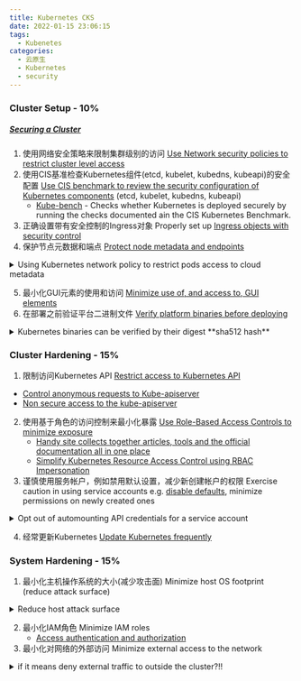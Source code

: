 ```yaml
---
title: Kubernetes CKS
date: 2022-01-15 23:06:15
tags:
  - Kubenetes
categories: 
  - 云原生
  - Kubernetes
  - security
---
```


<p></p>
<!-- more -->


### Cluster Setup - 10%
##### [Securing a Cluster](https://kubernetes.io/docs/tasks/administer-cluster/securing-a-cluster/)

1. 使用网络安全策略来限制集群级别的访问 
[Use Network security policies to restrict cluster level access](https://kubernetes.io/docs/concepts/services-networking/network-policies/)
2. 使用CIS基准检查Kubernetes组件(etcd, kubelet, kubedns, kubeapi)的安全配置 
[Use CIS benchmark to review the security configuration of Kubernetes components](https://www.cisecurity.org/benchmark/kubernetes/)  (etcd, kubelet, kubedns, kubeapi)
    - [Kube-bench](https://github.com/aquasecurity/kube-bench) - Checks whether Kubernetes is deployed securely by running the checks documented ain the CIS Kubernetes Benchmark.
3. 正确设置带有安全控制的Ingress对象 
Properly set up [Ingress objects with security control](https://kubernetes.io/docs/concepts/services-networking/ingress/#tls)
4. 保护节点元数据和端点 
[Protect node metadata and endpoints](https://kubernetes.io/docs/tasks/administer-cluster/securing-a-cluster/#restricting-cloud-metadata-api-access)

<details><summary> Using Kubernetes network policy to restrict pods access to cloud metadata </summary>

  * This example assumes AWS cloud, and metadata IP address is 169.254.169.254 should be blocked while all other external addresses are not.

 ```yaml
      apiVersion: networking.k8s.io/v1
      kind: NetworkPolicy
      metadata:
        name: deny-only-cloud-metadata-access
      spec:
        podSelector: {}
        policyTypes:
        - Egress
        egress:
        - to:
          - ipBlock:
            cidr: 0.0.0.0/0
            except:
            - 169.254.169.254/32
 ```

</details>

5. 最小化GUI元素的使用和访问 
[Minimize use of, and access to, GUI elements](https://kubernetes.io/docs/tasks/access-application-cluster/web-ui-dashboard/#accessing-the-dashboard-ui)
6. 在部署之前验证平台二进制文件 
[Verify platform binaries before deploying](https://github.com/kubernetes/kubernetes/releases)

<details><summary> Kubernetes binaries can be verified by their digest **sha512 hash**  </summary>

- Checking the Kubernetes release page for the specific release
- Checking the change log for the [images and their digests](https://github.com/kubernetes/kubernetes/blob/master/CHANGELOG/CHANGELOG-1.19.md#downloads-for-v1191)

</details>

### Cluster Hardening - 15%

1. 限制访问Kubernetes API 
[Restrict access to Kubernetes API](https://kubernetes.io/docs/reference/access-authn-authz/controlling-access/)
  - [Control anonymous requests to Kube-apiserver](https://kubernetes.io/docs/reference/access-authn-authz/authentication/#anonymous-requests)
  - [Non secure access to the kube-apiserver](https://kubernetes.io/docs/concepts/security/controlling-access/#api-server-ports-and-ips)
2. 使用基于角色的访问控制来最小化暴露 
[Use Role-Based Access Controls to minimize exposure](https://kubernetes.io/docs/reference/access-authn-authz/rbac/)
    *   [Handy site collects together articles, tools and the official documentation all in one place](https://rbac.dev/)
    *   [Simplify Kubernetes Resource Access Control using RBAC Impersonation](https://docs.bitnami.com/tutorials/simplify-kubernetes-resource-access-rbac-impersonation/)
3. 谨慎使用服务帐户，例如禁用默认设置，减少新创建帐户的权限 
Exercise caution in using service accounts e.g. [disable defaults](https://kubernetes.io/docs/tasks/configure-pod-container/configure-service-account/#use-the-default-service-account-to-access-the-api-server), minimize permissions on newly created ones

<details><summary> Opt out of automounting API credentials for a service account </summary>

   #### Opt out at service account scope
   ```yaml
   apiVersion: v1
   kind: ServiceAccount
   metadata:
     name: build-robot
   automountServiceAccountToken: false
   ```
   #### Opt out at pod scope
   ```yaml
   apiVersion: v1
   kind: Pod
   metadata:
     name: cks-pod
   spec:
     serviceAccountName: default
     automountServiceAccountToken: false
   ```

</details>

4. 经常更新Kubernetes 
[Update Kubernetes frequently](https://kubernetes.io/docs/reference/setup-tools/kubeadm/kubeadm-upgrade/)

### System Hardening - 15%

1. 最小化主机操作系统的大小(减少攻击面) 
Minimize host OS footprint (reduce attack surface)

<details><summary>Reduce host attack surface </summary>

   * [seccomp which stands for secure computing was originally intended as a means of safely running untrusted compute-bound programs](https://kubernetes.io/docs/tutorials/clusters/seccomp/)
   * [AppArmor can be configured for any application to reduce its potential host attack surface and provide greater in-depth defense.](https://kubernetes.io/docs/tutorials/clusters/apparmor/)
   * [PSP enforces](https://kubernetes.io/docs/concepts/policy/pod-security-policy/)
   * Apply host updates
   * Install minimal required OS fingerprint
   * Identify and address open ports
   * Remove unnecessary packages
   * Protect access to data with permissions
     *  [Restirct allowed hostpaths](https://kubernetes.io/docs/concepts/policy/pod-security-policy/#volumes-and-file-systems)

</details>

2. 最小化IAM角色 
Minimize IAM roles
   *   [Access authentication and authorization](https://kubernetes.io/docs/reference/access-authn-authz/authentication/)
3. 最小化对网络的外部访问 
Minimize external access to the network

<details><summary>     if it means deny external traffic to outside the cluster?!! </summary>

   * not tested, however, the thinking is that all pods can talk to all pods in all name spaces but not to the outside of the cluster!!!

   ```yaml
   apiVersion: networking.k8s.io/v1
   kind: NetworkPolicy
   metadata:
     name: deny-external-egress
   spec:
     podSelector: {}
     policyTypes:
     - Egress
     egress:
       to:
       - namespaceSelector: {}
     ```

</details>

4. 适当使用内核强化工具，如AppArmor, seccomp 
Appropriately use kernel hardening tools such as AppArmor, seccomp
   * [AppArmor](https://kubernetes.io/docs/tutorials/clusters/apparmor/)
   * [Seccomp](https://kubernetes.io/docs/tutorials/clusters/seccomp/)

### Minimize Microservice Vulnerabilities - 20%

1. 设置适当的OS级安全域，例如使用PSP, OPA，安全上下文 
Setup appropriate OS-level security domains e.g. using PSP, OPA, security contexts
   - [Pod Security Policies](https://kubernetes.io/docs/concepts/policy/pod-security-policy/)
   - [Open Policy Agent](https://kubernetes.io/blog/2019/08/06/opa-gatekeeper-policy-and-governance-for-kubernetes/)
   - [Security Contexts](https://kubernetes.io/docs/tasks/configure-pod-container/security-context/)
2. 管理Kubernetes机密 
[Manage kubernetes secrets](https://kubernetes.io/docs/concepts/configuration/secret/)
3. 在多租户环境中使用容器运行时 (例如gvisor, kata容器) 
Use [container runtime](https://kubernetes.io/docs/concepts/containers/runtime-class/) sandboxes in multi-tenant environments (e.g. [gvisor, kata containers](https://github.com/kubernetes/enhancements/blob/5dcf841b85f49aa8290529f1957ab8bc33f8b855/keps/sig-node/585-runtime-class/README.md#examples))
4. 使用mTLS实现Pod对Pod加密 
[Implement pod to pod encryption by use of mTLS](https://kubernetes.io/docs/tasks/tls/managing-tls-in-a-cluster/)
  - [ ] check if service mesh is part of the CKS exam


### Supply Chain Security - 20%

1. 最小化基本镜像大小 
Minimize base image footprint

   <details><summary>   Minimize base Image </summary>

   * Use distroless, UBI minimal, Alpine, or relavent to your app nodejs, python but the minimal build.
   * Do not include uncessary software not required for container during runtime e.g build tools and utilities, troubleshooting and debug binaries.
     *   [Learnk8s: 3 simple tricks for smaller Docker images](https://learnk8s.io/blog/smaller-docker-images)
      *   [GKE 7 best practices for building containers](https://cloud.google.com/blog/products/gcp/7-best-practices-for-building-containers)

   </details>

2. 保护您的供应链：将允许的注册表列入白名单，对镜像进行签名和验证 
Secure your supply chain: [whitelist allowed image registries](https://kubernetes.io/blog/2019/03/21/a-guide-to-kubernetes-admission-controllers/#why-do-i-need-admission-controllers), sign and validate images
  * Using [ImagePolicyWebhook admission Controller](https://kubernetes.io/docs/reference/access-authn-authz/admission-controllers/#imagepolicywebhook)
4. 使用用户工作负载的静态分析(例如kubernetes资源，Docker文件) 
Use static analysis of user workloads (e.g. [kubernetes resources](https://kubernetes.io/blog/2018/07/18/11-ways-not-to-get-hacked/#7-statically-analyse-yaml), docker files)
5. 扫描镜像，找出已知的漏洞 
[Scan images for known vulnerabilities](https://kubernetes.io/blog/2018/07/18/11-ways-not-to-get-hacked/#10-scan-images-and-run-ids)
    * [Aqua security Trivy]( https://github.com/aquasecurity/trivy)
    *   [Anchore command line scans](https://github.com/anchore/anchore-cli#command-line-examples)


### Monitoring, Logging and Runtime Security - 20%

1. 在主机和容器级别执行系统调用进程和文件活动的行为分析，以检测恶意活动 
Perform behavioural analytics of syscall process and file activities at the host and container level to detect malicious activities
	- [Falco installation guide](https://falco.org/docs/)
	- [Sysdig Falco 101](https://learn.sysdig.com/falco-101)
	- [Falco Helm Chart](https://github.com/falcosecurity/charts/tree/master/falco)
	- [Falco Kubernetes helmchart](https://github.com/falcosecurity/charts)
	- [Detect CVE-2020-8557 using Falco](https://falco.org/blog/detect-cve-2020-8557/)
2. 检测物理基础架构，应用程序，网络，数据，用户和工作负载中的威胁 
Detect threats within a physical infrastructure, apps, networks, data, users and workloads
3. 检测攻击的所有阶段，无论它发生在哪里，如何扩散 
Detect all phases of attack regardless where it occurs and how it spreads

   <details><summary>    Attack Phases </summary>

     -   [Kubernetes attack martix Microsoft blog](https://www.microsoft.com/security/blog/2020/04/02/attack-matrix-kubernetes/)
     -   [MITRE attack framwork using Falco](https://sysdig.com/blog/mitre-attck-framework-for-container-runtime-security-with-sysdig-falco/)
     -   [Lightboard video: Kubernetes attack matrix - 3 steps to mitigating the MITRE ATT&CK Techniques]()
     -   [CNCF Webinar: Mitigating Kubernetes attacks](https://www.cncf.io/webinars/mitigating-kubernetes-attacks/)

   </details>

4. 对环境中的不良行为者进行深入的分析调查和识别 
Perform deep analytical investigation and identification of bad actors within the environment
   - [Sysdig documentation](https://docs.sysdig.com/)
   - [Monitoring Kubernetes with sysdig](https://kubernetes.io/blog/2015/11/monitoring-kubernetes-with-sysdig/)
   - [CNCF Webinar: Getting started with container runtime security using Falco](https://youtu.be/VEFaGjfjfyc)
5. 确保容器在运行时不变 
[Ensure immutability of containers at runtime](https://kubernetes.io/blog/2018/03/principles-of-container-app-design/)
6. 使用审计日志来监视访问 
[Use Audit Logs to monitor access](https://kubernetes.io/docs/tasks/debug-application-cluster/audit/)






